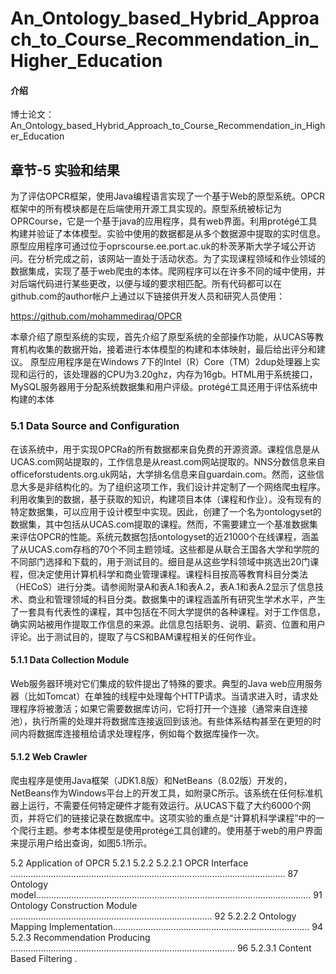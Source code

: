 # An_Ontology_based_Hybrid_Approach_to_Course_Recommendation_in_Higher_Education

#### 介绍
博士论文：An_Ontology_based_Hybrid_Approach_to_Course_Recommendation_in_Higher_Education


## 章节-5 实验和结果

为了评估OPCR框架，使用Java编程语言实现了一个基于Web的原型系统。OPCR框架中的所有模块都是在后端使用开源工具实现的。原型系统被标记为OPRCourse，它是一个基于java的应用程序，具有web界面。利用protégé工具构建并验证了本体模型。实验中使用的数据都是从多个数据源中提取的实时信息。原型应用程序可通过位于oprscourse.ee.port.ac.uk的朴茨茅斯大学子域公开访问。在分析完成之前，该网站一直处于活动状态。为了实现课程领域和作业领域的数据集成，实现了基于web爬虫的本体。爬网程序可以在许多不同的域中使用，并对后端代码进行某些更改，以便与域的要求相匹配。所有代码都可以在github.com的author帐户上通过以下链接供开发人员和研究人员使用：

https://github.com/mohammediraq/OPCR

本章介绍了原型系统的实现，首先介绍了原型系统的全部操作功能，从UCAS等教育机构收集的数据开始，接着进行本体模型的构建和本体映射，最后给出评分和建议。
原型应用程序是在Windows 7下的Intel（R）Core（TM）2dup处理器上实现和运行的，该处理器的CPU为3.20ghz，内存为16gb。HTML用于系统接口，MySQL服务器用于分配系统数据集和用户评级。protégé工具还用于评估系统中构建的本体


### 5.1 Data Source and Configuration

在该系统中，用于实现OPCRa的所有数据都来自免费的开源资源。课程信息是从UCAS.com网站提取的，工作信息是从reast.com网站提取的。NNS分数信息来自officeforstudents.org.uk网站，大学排名信息来自guardain.com。然而，这些信息大多是非结构化的。为了组织这项工作，我们设计并定制了一个网络爬虫程序。利用收集到的数据，基于获取的知识，构建项目本体（课程和作业）。没有现有的特定数据集，可以应用于设计模型中实现。因此，创建了一个名为ontologyset的数据集，其中包括从UCAS.com提取的课程。然而，不需要建立一个基准数据集来评估OPCR的性能。系统元数据包括ontologyset的近21000个在线课程，涵盖了从UCAS.com存档的70个不同主题领域。这些都是从联合王国各大学和学院的不同部门选择和下载的，用于测试目的。细目是从这些学科领域中挑选出20门课程，但决定使用计算机科学和商业管理课程。课程科目按高等教育科目分类法（HECoS）进行分类。请参阅附录A和表A.1和表A.2，表A.1和表A.2显示了信息技术、商业和管理领域的科目分类。数据集中的课程涵盖所有研究生学术水平，产生了一套具有代表性的课程，其中包括在不同大学提供的各种课程。对于工作信息，确实网站被用作提取工作信息的来源。此信息包括职务、说明、薪资、位置和用户评论。出于测试目的，提取了与CS和BAM课程相关的任何作业。

#### 5.1.1 Data Collection Module 

Web服务器环境对它们集成的软件提出了特殊的要求。典型的Java web应用服务器（比如Tomcat）在单独的线程中处理每个HTTP请求。当请求进入时，请求处理程序将被激活；如果它需要数据库访问，它将打开一个连接（通常来自连接池），执行所需的处理并将数据库连接返回到该池。有些体系结构甚至在更短的时间内将数据库连接租给请求处理程序，例如每个数据库操作一次。

#### 5.1.2 Web Crawler 

爬虫程序是使用Java框架（JDK1.8版）和NetBeans（8.02版）开发的，NetBeans作为Windows平台上的开发工具，如附录C所示。该系统在任何标准机器上运行，不需要任何特定硬件才能有效运行。从UCAS下载了大约6000个网页，并将它们的链接记录在数据库中。这项实验的重点是“计算机科学课程”中的一个爬行主题。参考本体模型是使用protégé工具创建的。使用基于web的用户界面来提示用户给出查询，如图5.1所示。





5.2 Application of OPCR
5.2.1 5.2.2
5.2.2.1
OPCR Interface ............................................................................................................. 87 Ontology model............................................................................................................. 91 Ontology Construction Module ................................................................................ 92 5.2.2.2 Ontology Mapping Implementation.............................................................................. 94 5.2.3 Recommendation Producing ......................................................................................... 96 5.2.3.1 Content Based Filtering .



